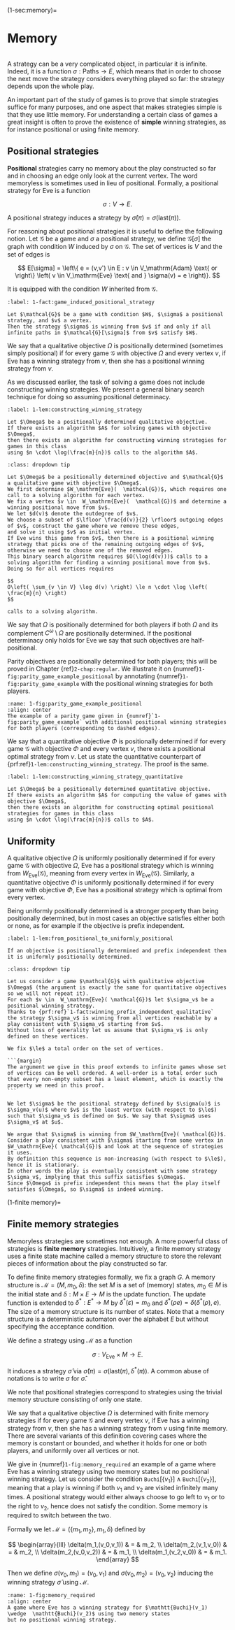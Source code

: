(1-sec:memory)=
# Memory

```{math}

```

A strategy can be a very complicated object, in particular it is infinite.
Indeed, it is a function $\sigma :  \textrm{Paths} \to E$,
which means that in order to choose the next move the strategy considers everything played so far: 
the strategy depends upon the whole play.

An important part of the study of games is to prove that simple strategies suffice for many purposes,
and one aspect that makes strategies simple is that they use little memory.
For understanding a certain class of games a great insight is often to prove the existence of **simple** winning strategies,
as for instance positional or using finite memory.

## Positional strategies

**Positional** strategies carry no memory about the play constructed so far and in choosing an edge only look at the current vertex.
The word memoryless is sometimes used in lieu of positional.
Formally, a positional strategy for Eve is a function

$$
\sigma : V \to E.
$$

A positional strategy induces a strategy by $\widehat{\sigma}(\pi) = \sigma( \textrm{last}(\pi))$.

For reasoning about positional strategies it is useful to define the following notion.
Let $\mathcal{G}$ be a game and $\sigma$ a positional strategy, we define $\mathcal{G}[\sigma]$ the graph with condition $W$ induced by $\sigma$ on $\mathcal{G}$.
The set of vertices is $V$ and the set of edges is

$$
E[\sigma] =  \left\{ e = (v,v') \in E : v \in  V_\mathrm{Adam} \text{ or  \right\} \left( v \in  V_\mathrm{Eve} \text{ and } \sigma(v) = e \right)}.
$$

It is equipped with the condition $W$ inherited from $\mathcal{G}$.

````{prf:observation} Game induced by a positional strategy
:label: 1-fact:game_induced_positional_strategy

Let $\mathcal{G}$ be a game with condition $W$, $\sigma$ a positional strategy, and $v$ a vertex.
Then the strategy $\sigma$ is winning from $v$ if and only if all infinite paths in $\mathcal{G}[\sigma]$ from $v$ satisfy $W$.

````

We say that a qualitative objective $\Omega$ is positionally determined (sometimes simply positional) if 
for every game $\mathcal{G}$ with objective $\Omega$ and every vertex $v$,
if Eve has a winning strategy from $v$, then she has a positional winning strategy from $v$.

As we discussed earlier, the task of solving a game does not include constructing winning strategies.
We present a general binary search technique for doing so assuming positional determinacy.

````{prf:lemma} Binary search for constructing positional strategies
:label: 1-lem:constructing_winning_strategy

Let $\Omega$ be a positionally determined qualitative objective.
If there exists an algorithm $A$ for solving games with objective $\Omega$,
then there exists an algorithm for constructing winning strategies for games in this class 
using $n \cdot \log(\frac{m}{n})$ calls to the algorithm $A$.

````

````{admonition} Proof
:class: dropdown tip

Let $\Omega$ be a positionally determined objective and $\mathcal{G}$ a qualitative game with objective $\Omega$.
We first determine $W_\mathrm{Eve}(  \mathcal{G})$, which requires one call to a solving algorithm for each vertex.
We fix a vertex $v \in  W_\mathrm{Eve}(  \mathcal{G})$ and determine a winning positional move from $v$.
We let $d(v)$ denote the outdegree of $v$.
We choose a subset of $\lfloor \frac{d(v)}{2} \rfloor$ outgoing edges of $v$, construct the game where we remove these edges,
and solve it using $v$ as initial vertex.
If Eve wins this game from $v$, then there is a positional winning strategy that picks one of the remaining outgoing edges of $v$,
otherwise we need to choose one of the removed edges.
This binary search algorithm requires $O(\log(d(v)))$ calls to a solving algorithm for finding a winning positional move from $v$.
Doing so for all vertices requires

$$
O\left( \sum_{v \in V} \log d(v) \right) \le n \cdot \log \left( \frac{m}{n} \right)
$$

calls to a solving algorithm.

````

We say that $\Omega$ is positionally determined for both players if both $\Omega$ and its complement $C^\omega \setminus \Omega$ are positionally determined.
If the positional determinacy only holds for Eve we say that such objectives are half-positional.

Parity objectives are positionally determined for both players; this will be proved in Chapter {ref}`2-chap:regular`.
We illustrate it on {numref}`1-fig:parity_game_example_positional` by annotating {numref}`1-fig:parity_game_example` with the positional winning strategies for both players.

```{figure} ./../FigAndAlgos/1-fig:parity_game_example_positional.png
:name: 1-fig:parity_game_example_positional
:align: center
The example of a parity game given in {numref}`1-fig:parity_game_example` with additional positional winning strategies for both players (corresponding to dashed edges).
```

We say that a quantitative objective $\Phi$ is positionally determined if 
for every game $\mathcal{G}$ with objective $\Phi$ and every vertex $v$,
there exists a positional optimal strategy from $v$.
Let us state the quantitative counterpart of {prf:ref}`1-lem:constructing_winning_strategy`.
The proof is the same.

````{prf:lemma} Binary search for constructive winning strategies, quantitative case
:label: 1-lem:constructing_winning_strategy_quantitative

Let $\Omega$ be a positionally determined quantitative objective.
If there exists an algorithm $A$ for computing the value of games with objective $\Omega$,
then there exists an algorithm for constructing optimal positional strategies for games in this class 
using $n \cdot \log(\frac{m}{n})$ calls to $A$.

````

## Uniformity

A qualitative objective $\Omega$ is uniformly positionally determined if for every game $\mathcal{G}$ with objective $\Omega$, 
Eve has a positional strategy which is winning from $W_\mathrm{Eve}( \mathcal{G})$, meaning from every vertex in $W_\mathrm{Eve}( \mathcal{G})$.
Similarly, a quantitative objective $\Phi$ is uniformly positionally determined if for every game with objective $\Phi$, 
Eve has a positional strategy which is optimal from every vertex.

Being uniformly positionally determined is a stronger property than being positionally determined, but in most cases an objective satisfies either both or none, as for example if the objective is prefix independent.

````{prf:lemma} From positional to uniformly positional prefix independent objectives
:label: 1-lem:from_positional_to_uniformly_positional

If an objective is positionally determined and prefix independent then it is uniformly positionally determined.

````

````{admonition} Proof
:class: dropdown tip

Let us consider a game $\mathcal{G}$ with qualitative objective $\Omega$ (the argument is exactly the same for quantitative objectives so we will not repeat it).
For each $v \in  W_\mathrm{Eve}( \mathcal{G})$ let $\sigma_v$ be a positional winning strategy.
Thanks to {prf:ref}`1-fact:winning_prefix_independent_qualitative`
the strategy $\sigma_v$ is winning from all vertices reachable by a play consistent with $\sigma_v$ starting from $v$.
Without loss of generality let us assume that $\sigma_v$ is only defined on these vertices.

We fix $\le$ a total order on the set of vertices.

```{margin}
The argument we give in this proof extends to infinite games whose set of vertices can be well ordered. A well-order is a total order such that every non-empty subset has a least element, which is exactly the property we need in this proof.
```

We let $\sigma$ be the positional strategy defined by $\sigma(u)$ is $\sigma_v(u)$ where $v$ is the least vertex (with respect to $\le$) such that $\sigma_v$ is defined on $u$. We say that $\sigma$ uses $\sigma_v$ at $u$.

We argue that $\sigma$ is winning from $W_\mathrm{Eve}( \mathcal{G})$. 
Consider a play consistent with $\sigma$ starting from some vertex in $W_\mathrm{Eve}( \mathcal{G})$ and look at the sequence of strategies it uses.
By definition this sequence is non-increasing (with respect to $\le$), hence it is stationary.
In other words the play is eventually consistent with some strategy $\sigma_v$, implying that this suffix satisfies $\Omega$.
Since $\Omega$ is prefix independent this means that the play itself satisfies $\Omega$, so $\sigma$ is indeed winning.

````

(1-finite memory)=
## Finite memory strategies
Memoryless strategies are sometimes not enough. 
A more powerful class of strategies is **finite memory** strategies.
Intuitively, a finite memory strategy uses a finite state machine called a memory structure 
to store the relevant pieces of information about the play constructed so far.

To define finite memory strategies formally, we fix a graph $G$.
A memory structure is $\mathcal{M} = (M, m_0, \delta)$: the set $M$ is a set of (memory) states, 
$m_0 \in M$ is the initial state and $\delta : M \times E \to M$ is the update function.
The update function is extended to $\delta^* : E^* \to M$ by 
$\delta^*(\varepsilon) = m_0$ and $\delta^* (\rho e) = \delta(\delta^*(\rho), e)$.
The size of a memory structure is its number of states.
Note that a memory structure is a deterministic automaton over the alphabet $E$ but without specifying the acceptance condition.

We define a strategy using $\mathcal{M}$ as a function

$$
\sigma :  V_\mathrm{Eve} \times M \to E.
$$

It induces a strategy $\widehat{\sigma}$ via $\widehat{\sigma}(\pi) = \sigma( \textrm{last}(\pi), \delta^*(\pi))$.
A common abuse of notations is to write $\sigma$ for $\widehat{\sigma}$.

We note that positional strategies correspond to strategies using the trivial memory structure consisting of only one state.

We say that a qualitative objective $\Omega$ is determined with finite memory strategies if 
for every game $\mathcal{G}$ and every vertex $v$,
if Eve has a winning strategy from $v$, then she has a winning strategy from $v$ using finite memory.
There are several variants of this definition covering cases where the memory is constant or bounded, and whether it holds for one or both players,
and uniformly over all vertices or not.

We give in {numref}`1-fig:memory_required` an example of a game where Eve has a winning strategy using two memory states
but no positional winning strategy. 
Let us consider the condition $\mathtt{Buchi}[ \left\{ v_1 \right\}] \wedge  \mathtt{Buchi}[ \left\{ v_2 \right\}]$, meaning that a play is winning if both $v_1$ and $v_2$ are visited infinitely many times. A positional strategy would either always choose to go left to $v_1$ or to the right to $v_2$, hence does not satisfy the condition. 
Some memory is required to switch between the two.

Formally we let $\mathcal{M} = ( \left\{ m_1,m_2 \right\},m_1,\delta)$ defined by

$$
\begin{array}{lll}
\delta(m_1,(v_0,v_1)) & = & m_2, \\
\delta(m_2,(v_1,v_0)) & = & m_2, \\
\delta(m_2,(v_0,v_2)) & = & m_1, \\
\delta(m_1,(v_2,v_0)) & = & m_1.
\end{array}
$$

Then we define $\sigma(v_0,m_1) = (v_0,v_1)$ and $\sigma(v_0,m_2) = (v_0,v_2)$
inducing the winning strategy $\widehat{\sigma}$ using $\mathcal{M}$.

```{figure} ./../FigAndAlgos/1-fig:memory_required.png
:name: 1-fig:memory_required
:align: center
A game where Eve has a winning strategy for $\mathtt{Buchi}(v_1) \wedge  \mathtt{Buchi}(v_2)$ using two memory states
but no positional winning strategy.
```

